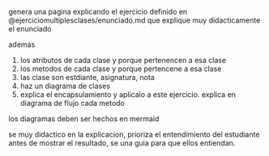 genera una pagina explicando el ejercicio definido en @ejerciciomultiplesclases/enunciado.md
que explique muy didacticamente el enunciado 

ademas

1. los atributos de cada clase y porque pertenencen a esa clase
2. los metodos de cada clase y porque pertencene a esa clase
3. las clase son estdiante, asignatura, nota
4. haz un diagrama de clases 
5. explica el encapsulamiento y aplicalo a este ejercicio.
explica en diagrama de flujo cada metodo

los diagramas deben ser hechos en mermaid

se muy didactico en la explicacion, prioriza el entendimiento del estudiante antes de mostrar el resultado, se una guia para que ellos entiendan.